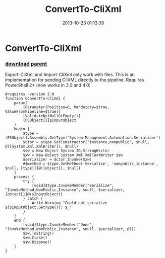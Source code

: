 ﻿---
pid:            4544
parent:         4050
children:       
poster:         Joel Bennett
title:          ConvertTo-CliXml
date:           2013-10-23 01:13:38
description:    Export-CliXml and Import-CliXml only work with files. This is an implementation for sending CliXML directly to the pipeline. Requires PowerShell 2+ (now works in 3.0 and 4.0)
format:         posh
---

# ConvertTo-CliXml

### [download](4544.ps1) [parent](4050.md) 

Export-CliXml and Import-CliXml only work with files. This is an implementation for sending CliXML directly to the pipeline. Requires PowerShell 2+ (now works in 3.0 and 4.0)

```posh
#requires -version 2.0
function ConvertTo-CliXml {
    param(
        [Parameter(Position=0, Mandatory=$true, ValueFromPipeline=$true)]
        [ValidateNotNullOrEmpty()]
        [PSObject[]]$InputObject
    )
    begin {
        $type = [PSObject].Assembly.GetType('System.Management.Automation.Serializer')
        $ctor = $type.GetConstructor('instance,nonpublic', $null, @([System.Xml.XmlWriter]), $null)
        $sw = New-Object System.IO.StringWriter
        $xw = New-Object System.Xml.XmlTextWriter $sw
        $serializer = $ctor.Invoke($xw)
        #$method = $type.GetMethod('Serialize', 'nonpublic,instance', $null, [type[]]@([object]), $null)
    }
    process {
        try {
            [void]$type.InvokeMember("Serialize", "InvokeMethod,NonPublic,Instance", $null, $serializer, [object[]]@($InputObject))
        } catch {
            Write-Warning "Could not serialize $($InputObject.GetType()): $_"
        }
    }
    end {    
        [void]$type.InvokeMember("Done", "InvokeMethod,NonPublic,Instance", $null, $serializer, @())
        $sw.ToString()
        $xw.Close()
        $sw.Dispose()
    }
}
```

